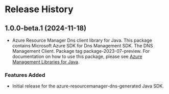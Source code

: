 # Release History

## 1.0.0-beta.1 (2024-11-18)

- Azure Resource Manager Dns client library for Java. This package contains Microsoft Azure SDK for Dns Management SDK. The DNS Management Client. Package tag package-2023-07-preview. For documentation on how to use this package, please see [Azure Management Libraries for Java](https://aka.ms/azsdk/java/mgmt).
### Features Added

- Initial release for the azure-resourcemanager-dns-generated Java SDK.
